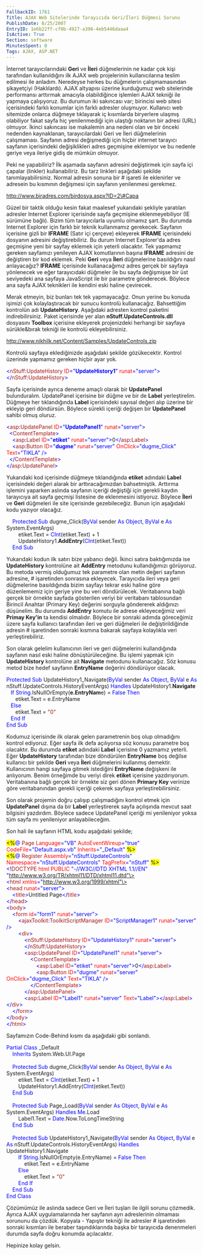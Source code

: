 ```yaml
---
FallbackID: 1761
Title: AJAX Web Sitelerinde Tarayıcıda Geri/İleri Düğmesi Sorunu
PublishDate: 8/25/2007
EntryID: 1e6b22ff-cf0b-4927-a396-4eb5446daaa4
IsActive: True
Section: software
MinutesSpent: 0
Tags: AJAX, ASP.NET
---
```

İnternet tarayıcılarındaki **Geri** ve **İleri** düğmelerinin ne kadar
çok kişi tarafından kullanıldığını ilk AJAX web projelerinin
kullanıcılarına teslim edilmesi ile anladım. Neredeyse herkes bu
düğmelerin çalışmamasından şikayetçiyi (Haklılardı). AJAX altyapısı
üzerine kurduğumuz web sitelerinde performansı arttırmak amacıyla
olabildiğince işlemleri AJAX tekniği ile yapmaya çalışıyoruz. Bu durumun
iki sakıncası var; birincisi web sitesi içerisindeki farklı konumlar
için farklı adresler oluşmuyor. Kullanıcı web sitemizde onlarca düğmeye
tıklayarak iç kısımlarda biryerlere ulaşmış olabiliyor fakat sayfa hiç
yenilenmediği için ulaştığı noktanın bir adresi (URL) olmuyor. İkinci
sakıncası ise makalemin ana nedeni olan ve bir önceki nedenden
kaynaklanan, tarayıcılardaki Geri ve İleri düğmelerinin çalışmaması.
Sayfanın adresi değişmediği için hiçbir internet tarayıcı sayfanın
içerisindeki değişiklikleri adres geçmişine eklemiyor ve bu nedenle
geriye veya ileriye gidiş de mümkün olmuyor.

Peki ne yapabiliriz? İlk aşamada sayfanın adresini değiştirmek için
sayfa içi çapalar (linkler) kullanabiliriz. Bu tarz linkleri aşağıdaki
şekilde tanımlayabilirsiniz. Normal adresin sonuna bir \# işareti ile
eklenirler ve adresein bu kısmının değişmesi için sayfanın yenilenmesi
gerekmez.

http://www.biradres.com/birdosya.aspx?ID=2\#Capa

Güzel bir taktik olduğu kesin fakat maalesef yukarıdaki şekliyle
yaratılan adresler Internet Explorer içerisinde sayfa geçmişine
eklenmeyebiliyor (IE sürümüne bağlı). Bizim tüm tarayıcılarla uyumlu
olmamız şart. Bu durumda Internet Explorer için farklı bir teknik
kullanmamız gerekecek. Sayfanın içerisine gizli bir **IFRAME** (Satır
içi çerçeve) ekleyerek **IFRAME** içerisindeki dosyanın adresini
değiştirebiliriz. Bu durum Internet Explorer'da adres geçmişine yeni bir
sayfay eklemek için yeterli olacaktır. Tek yapmamız gereken sayfamızı
yenileyen AJAX komutlarının başına **IFRAME** adresini de değiştiren bir
kod eklemek. Peki **Geri** veya **İleri** düğmelerine basıldığını nasıl
anlayacağız? **IFRAME** içerisinde kullanacağımız adres gerçek bir
sayfaya yönlenecek ve eğer tarayıcıdaki düğmeler ile bu sayfa değişmişse
bir üst seviyedeki ana sayfaya JavaScript ile bir parametre gönderecek.
Böylece ana sayfa AJAX teknikleri ile kendini eski haline çevirecek.

Merak etmeyin, biz bunları tek tek yapmayacağız. Onun yerine bu konuda
işimizi çok kolaylaştıracak bir sunucu kontrolü kullanacağız.
Bahsettiğim kontrolün adı **UpdateHistory**. Aşağıdaki adresten kontrol
paketini indirebilirsiniz. Paket içerisinde yer alan
**nStuff.UpdateControls.dll** dosyasını **Toolbox** içerisine ekleyerek
projenizdeki herhangi bir sayfaya sürükle&bırak tekniği ile kontrolü
ekleyebilirsiniz.

<http://www.nikhilk.net/Content/Samples/UpdateControls.zip>

Kontrolü sayfaya eklediğinizde aşağıdaki şekilde gözükecektir. Kontrol
üzerinde yapmamız gereken hiçbir ayar yok.

<span><span style="color:blue; ">\<</span><span
style="color:#A31515; ">nStuff</span><span
style="color:blue; ">:</span><span
style="color:#A31515; ">UpdateHistory</span> <span
style="color:red; ">ID</span><span
style="color:blue; ">="**UpdateHistory1**"</span> <span
style="color:red; ">runat</span><span
style="color:blue; ">="server"\></span></span>\
 <span style="color:blue; ">\</</span><span
style="color:#A31515; ">nStuff</span><span
style="color:blue; ">:</span><span
style="color:#A31515; ">UpdateHistory</span><span
style="color:blue; ">\></span>

Sayfa içerisinde ayrıca deneme amaçlı olarak bir **UpdatePanel**
bulunduralım. UpdatePanel içerisine bir düğme ve bir de **Label**
yerleştirelim. Düğmeye her tıklandığında **Label** içerisindeki sayısal
değeri alıp üzerine bir ekleyip geri döndürsün. Böylece sürekli içeriği
değişen bir **UpdatePanel** sahibi olmuş oluruz.

<span><span style="color:blue; ">\<</span><span
style="color:#A31515; ">asp</span><span
style="color:blue; ">:</span><span
style="color:#A31515; ">UpdatePanel</span> <span
style="color:red; ">ID</span><span
style="color:blue; ">="**UpdatePanel1**"</span> <span
style="color:red; ">runat</span><span
style="color:blue; ">="server"\></span></span>\
 <span><span style="color:blue; ">  \<</span><span
style="color:#A31515; ">ContentTemplate</span><span
style="color:blue; ">\></span></span>\
 <span><span style="color:blue; ">    \<</span><span
style="color:#A31515; ">asp</span><span
style="color:blue; ">:</span><span style="color:#A31515; ">Label</span>
<span style="color:red; ">ID</span><span
style="color:blue; ">="**etiket**"</span> <span
style="color:red; ">runat</span><span
style="color:blue; ">="server"\></span>0<span
style="color:blue; ">\</</span><span
style="color:#A31515; ">asp</span><span
style="color:blue; ">:</span><span
style="color:#A31515; ">Label</span><span
style="color:blue; ">\></span></span>\
 <span><span style="color:blue; ">    \<</span><span
style="color:#A31515; ">asp</span><span
style="color:blue; ">:</span><span style="color:#A31515; ">Button</span>
<span style="color:red; ">ID</span><span
style="color:blue; ">="**dugme**"</span> <span
style="color:red; ">runat</span><span
style="color:blue; ">="server"</span> <span
style="color:red; ">OnClick</span><span
style="color:blue; ">="dugme\_Click"</span> <span
style="color:red; ">Text</span><span
style="color:blue; ">="TIKLA"</span> <span
style="color:blue; ">/\></span></span>\
 <span><span style="color:blue; ">   \</</span><span
style="color:#A31515; ">ContentTemplate</span><span
style="color:blue; ">\></span></span>\
 <span style="color:blue; ">\</</span><span
style="color:#A31515; ">asp</span><span
style="color:blue; ">:</span><span
style="color:#A31515; ">UpdatePanel</span><span
style="color:blue; ">\></span>

Yukarıdaki kod içerisinde düğmeye tıklandığında **etiket** adındaki
**Label** içerisindeki değeri alarak bir arttıracağımızdan bahsetmiştik.
Arttırma işlemini yaparken aslında sayfanın içeriği değiştiği için
gerekli kaydın tarayıcıya ait sayfa geçmişi listesine de eklenmesini
istiyoruz. Böylece **İleri** ve **Geri** düğmeleri ile site içerisinde
gezebileceğiz. Bunun için aşağıdaki kodu yazıyor olacağız.

<span>    <span style="color:blue; ">Protected</span> <span
style="color:blue; ">Sub</span> dugme\_Click(<span
style="color:blue; ">ByVal</span> sender <span
style="color:blue; ">As</span> <span style="color:blue; ">Object</span>,
<span style="color:blue; ">ByVal</span> e <span
style="color:blue; ">As</span> System.EventArgs)</span>\
<span>        etiket.Text = <span
style="color:blue; ">CInt</span>(etiket.Text) + 1</span>\
<span>        UpdateHistory1.**AddEntry**(<span
style="color:blue; ">CInt</span>(etiket.Text))</span>\
     <span style="color:blue; ">End</span> <span
style="color:blue; ">Sub</span>

Yukarıdaki kodun ilk satırı bize yabancı değil. İkinci satıra
baktığımızda ise **UpdateHistory** kontrolüne ait **AddEntry** metodunu
kullandığımızı görüyoruz. Bu metoda vermiş olduğumuz tek parametre olan
metin değeri sayfanın adresine, \# işaretinden sonrasına ekleyecek.
Tarayıcıda ileri veya geri düğmelerine basıldığında bizim sayfayı tekrar
eski haline göre düzenlememiz için geriye yine bu veri döndürülecek.
Veritabanına bağlı gerçek bir örnekte sayfada gösterilen veriyi bir
veritabanı tablosundan Birincil Anahtar (Primary Key) değerini sorguyla
göndererek aldığınızı düşünelim. Bu durumda **AddEntry** komutu ile
adrese ekleyeceğimiz veri **Primay Key'in** ta kendisi olmalıdır.
Böylece bir sonraki adımda göreceğimiz üzere sayfa kullanıcı tarafından
ileri ve geri düğmeleri ile değiştirildiğinde adresin \# işaretinden
sonraki kısmına bakarak sayfaya kolaylıkla veri yerleştirebiliriz.

Son olarak gelelim kullanıcının ileri ve geri düğmelerini kullandığında
sayfanın nasıl eski haline dönüştürüleceğine. Bu işlemi yapmak için
**UpdateHistory** kontrolüne ait **Navigate** metodunu kullanacağız. Söz
konusu metod bize hedef sayfanın **EntryName** değerini döndürüyor
olacak.

<span><span style="color:blue; ">Protected</span> <span
style="color:blue; ">Sub</span> UpdateHistory1\_Navigate(<span
style="color:blue; ">ByVal</span> sender <span
style="color:blue; ">As</span> <span style="color:blue; ">Object</span>,
<span style="color:blue; ">ByVal</span> e <span
style="color:blue; ">As</span> nStuff.UpdateControls.HistoryEventArgs)
<span style="color:blue; ">Handles</span>
UpdateHistory1.**Navigate**</span>\
 <span>   <span style="color:blue; ">If</span> <span
style="color:blue; ">String</span>.IsNullOrEmpty(**e.EntryNam**e) =
<span style="color:blue; ">False</span> <span
style="color:blue; ">Then</span></span>\
 <span>      etiket.Text = e.EntryName</span>\
<span>   <span style="color:blue; ">Else</span></span>\
<span>      etiket.Text = <span
style="color:#A31515; ">"0"</span></span>\
<span>   <span style="color:blue; ">End</span> <span
style="color:blue; ">If</span></span>\
 <span style="color:blue; ">End</span> <span
style="color:blue; ">Sub</span>

Kodumuz içerisinde ilk olarak gelen parametrenin boş olup olmadığını
kontrol ediyoruz. Eğer sayfa ilk defa açılıyorsa söz konusu parametre
boş olacaktır. Bu durumda **etiket** adındaki **Label** içerisine 0
yazmamız yeterli. Eğer **UpdateHistory** tarafından bize döndürülen
**EntryName** boş değilse kullanıcı bir şekilde **Geri** veya **İleri**
düğmelerini kullanmış demektir. Kullanıcının hangi sayfaya gitmek
istediğini **EntryName** değişkeni ile anlıyorum. Benim örneğimde bu
veriyi direk **etiket** içerisine yazdırıyorum. Veritabanına bağlı
gerçek bir örnekte siz geri dönen **Primary Key** verinize göre
veritabanından gerekli içeriği çekerek sayfaya yerleştirebilirsiniz.

Son olarak projemin doğru çalışıp çalışmadığını kontrol etmek için
**UpdatePanel** dışına da bir **Label** yerleştirerek sayfa açılışında
mevcut saat bilgisini yazdırdım. Böylece sadece UpdatePanel içeriği mi
yenileniyor yoksa tüm sayfa mı yenileniyor anlayabileceğim.

Son hali ile sayfanın HTML kodu aşağıdaki şekilde;

<span style="background:yellow; ">\<%</span><span
style="color:blue; ">@</span><span> <span
style="color:#A31515; ">Page</span> <span
style="color:red; ">Language</span><span
style="color:blue; ">="VB"</span> <span
style="color:red; ">AutoEventWireup</span><span
style="color:blue; ">="true"</span> <span
style="color:red; ">CodeFile</span><span
style="color:blue; ">="Default.aspx.vb"</span> <span
style="color:red; ">Inherits</span><span
style="color:blue; ">="\_Default"</span> <span
style="background:yellow; ">%\></span></span>\
<span style="background:yellow; ">\<%</span><span
style="color:blue; ">@</span><span> <span
style="color:#A31515; ">Register</span> <span
style="color:red; ">Assembly</span><span
style="color:blue; ">="nStuff.UpdateControls"</span> <span
style="color:red; ">Namespace</span><span
style="color:blue; ">="nStuff.UpdateControls"</span> <span
style="color:red; ">TagPrefix</span><span
style="color:blue; ">="nStuff"</span> <span
style="background:yellow; ">%\></span></span>\
<span style="color:blue; ">\<!</span><span
style="color:#A31515; ">DOCTYPE</span><span> <span
style="color:red; ">html</span> <span style="color:red; ">PUBLIC</span>
<span style="color:blue; ">"-//W3C//DTD XHTML 1.1//EN"</span> <span
style="color:blue; ">"http://www.w3.org/TR/xhtml11/DTD/xhtml11.dtd"\></span></span>\
<span style="color:blue; ">\<</span><span
style="color:#A31515; ">html</span><span> <span
style="color:red; ">xmlns</span><span
style="color:blue; ">="http://www.w3.org/1999/xhtml"\></span></span>\
<span style="color:blue; ">\<</span><span
style="color:#A31515; ">head</span><span> <span
style="color:red; ">runat</span><span
style="color:blue; ">="server"\></span></span>\
<span>    <span style="color:blue; ">\<</span><span
style="color:#A31515; ">title</span><span
style="color:blue; ">\></span>Untitled Page<span
style="color:blue; ">\</</span><span
style="color:#A31515; ">title</span><span
style="color:blue; ">\></span></span>\
<span style="color:blue; ">\</</span><span
style="color:#A31515; ">head</span><span style="color:blue; ">\></span>\
<span style="color:blue; ">\<</span><span
style="color:#A31515; ">body</span><span style="color:blue; ">\></span>\
<span>    <span style="color:blue; ">\<</span><span
style="color:#A31515; ">form</span> <span
style="color:red; ">id</span><span style="color:blue; ">="form1"</span>
<span style="color:red; ">runat</span><span
style="color:blue; ">="server"\></span></span>\
<span>        <span style="color:blue; ">\<</span><span
style="color:#A31515; ">ajaxToolkit</span><span
style="color:blue; ">:</span><span
style="color:#A31515; ">ToolkitScriptManager</span> <span
style="color:red; ">ID</span><span
style="color:blue; ">="ScriptManager1"</span> <span
style="color:red; ">runat</span><span
style="color:blue; ">="server"</span> <span
style="color:blue; ">/\></span></span>\
<span>        <span style="color:blue; ">\<</span><span
style="color:#A31515; ">div</span><span
style="color:blue; ">\></span></span>\
<span>            <span style="color:blue; ">\<</span><span
style="color:#A31515; ">nStuff</span><span
style="color:blue; ">:</span><span
style="color:#A31515; ">UpdateHistory</span> <span
style="color:red; ">ID</span><span
style="color:blue; ">="UpdateHistory1"</span> <span
style="color:red; ">runat</span><span
style="color:blue; ">="server"\></span></span>\
<span>            <span style="color:blue; ">\</</span><span
style="color:#A31515; ">nStuff</span><span
style="color:blue; ">:</span><span
style="color:#A31515; ">UpdateHistory</span><span
style="color:blue; ">\></span></span>\
<span>            <span style="color:blue; ">\<</span><span
style="color:#A31515; ">asp</span><span
style="color:blue; ">:</span><span
style="color:#A31515; ">UpdatePanel</span> <span
style="color:red; ">ID</span><span
style="color:blue; ">="UpdatePanel1"</span> <span
style="color:red; ">runat</span><span
style="color:blue; ">="server"\></span></span>\
<span>                <span style="color:blue; ">\<</span><span
style="color:#A31515; ">ContentTemplate</span><span
style="color:blue; ">\></span></span>\
<span>                    <span style="color:blue; ">\<</span><span
style="color:#A31515; ">asp</span><span
style="color:blue; ">:</span><span style="color:#A31515; ">Label</span>
<span style="color:red; ">ID</span><span
style="color:blue; ">="etiket"</span> <span
style="color:red; ">runat</span><span
style="color:blue; ">="server"\></span>0<span
style="color:blue; ">\</</span><span
style="color:#A31515; ">asp</span><span
style="color:blue; ">:</span><span
style="color:#A31515; ">Label</span><span
style="color:blue; ">\></span></span>\
<span>                    <span style="color:blue; ">\<</span><span
style="color:#A31515; ">asp</span><span
style="color:blue; ">:</span><span style="color:#A31515; ">Button</span>
<span style="color:red; ">ID</span><span
style="color:blue; ">="dugme"</span> <span
style="color:red; ">runat</span><span
style="color:blue; ">="server"</span> <span
style="color:red; ">OnClick</span><span
style="color:blue; ">="dugme\_Click"</span> <span
style="color:red; ">Text</span><span
style="color:blue; ">="TIKLA"</span> <span
style="color:blue; ">/\></span></span>\
<span>                <span style="color:blue; ">\</</span><span
style="color:#A31515; ">ContentTemplate</span><span
style="color:blue; ">\></span></span>\
<span>            <span style="color:blue; ">\</</span><span
style="color:#A31515; ">asp</span><span
style="color:blue; ">:</span><span
style="color:#A31515; ">UpdatePanel</span><span
style="color:blue; ">\></span></span>\
<span>            <span style="color:blue; ">\<</span><span
style="color:#A31515; ">asp</span><span
style="color:blue; ">:</span><span style="color:#A31515; ">Label</span>
<span style="color:red; ">ID</span><span
style="color:blue; ">="Label1"</span> <span
style="color:red; ">runat</span><span
style="color:blue; ">="server"</span> <span
style="color:red; ">Text</span><span
style="color:blue; ">="Label"\>\</</span><span
style="color:#A31515; ">asp</span><span
style="color:blue; ">:</span><span
style="color:#A31515; ">Label</span><span
style="color:blue; ">\>\</</span><span
style="color:#A31515; ">div</span><span
style="color:blue; ">\></span></span>\
<span>    <span style="color:blue; ">\</</span><span
style="color:#A31515; ">form</span><span
style="color:blue; ">\></span></span>\
<span style="color:blue; ">\</</span><span
style="color:#A31515; ">body</span><span style="color:blue; ">\></span>\
<span style="color:blue; ">\</</span><span
style="color:#A31515; ">html</span><span style="color:blue; ">\></span>

Sayfamızın Code-Behind kısmı da aşağıdaki gibi sonlandı.

<span style="color:blue; ">Partial</span><span> <span
style="color:blue; ">Class</span> \_Default</span>\
<span>    <span style="color:blue; ">Inherits</span>
System.Web.UI.Page</span>\
<span> </span>\
<span>    <span style="color:blue; ">Protected</span> <span
style="color:blue; ">Sub</span> dugme\_Click(<span
style="color:blue; ">ByVal</span> sender <span
style="color:blue; ">As</span> <span style="color:blue; ">Object</span>,
<span style="color:blue; ">ByVal</span> e <span
style="color:blue; ">As</span> System.EventArgs)</span>\
<span>        etiket.Text = <span
style="color:blue; ">CInt</span>(etiket.Text) + 1</span>\
<span>        UpdateHistory1.AddEntry(<span
style="color:blue; ">CInt</span>(etiket.Text))</span>\
<span>    <span style="color:blue; ">End</span> <span
style="color:blue; ">Sub</span></span>\
<span style="color:blue; "> </span>\
<span>    <span style="color:blue; ">Protected</span> <span
style="color:blue; ">Sub</span> Page\_Load(<span
style="color:blue; ">ByVal</span> sender <span
style="color:blue; ">As</span> <span style="color:blue; ">Object</span>,
<span style="color:blue; ">ByVal</span> e <span
style="color:blue; ">As</span> System.EventArgs) <span
style="color:blue; ">Handles</span> <span
style="color:blue; ">Me</span>.Load</span>\
<span>        Label1.Text = <span
style="color:blue; ">Date</span>.Now.ToLongTimeString</span>\
<span>    <span style="color:blue; ">End</span> <span
style="color:blue; ">Sub</span></span>\
<span style="color:blue; "> </span>\
<span>    <span style="color:blue; ">Protected</span> <span
style="color:blue; ">Sub</span> UpdateHistory1\_Navigate(<span
style="color:blue; ">ByVal</span> sender <span
style="color:blue; ">As</span> <span style="color:blue; ">Object</span>,
<span style="color:blue; ">ByVal</span> e <span
style="color:blue; ">As</span> nStuff.UpdateControls.HistoryEventArgs)
<span style="color:blue; ">Handles</span>
UpdateHistory1.Navigate</span>\
<span>        <span style="color:blue; ">If</span> <span
style="color:blue; ">String</span>.IsNullOrEmpty(e.EntryName) = <span
style="color:blue; ">False</span> <span
style="color:blue; ">Then</span></span>\
<span>            etiket.Text = e.EntryName</span>\
<span>        <span style="color:blue; ">Else</span></span>\
<span>            etiket.Text = <span
style="color:#A31515; ">"0"</span></span>\
<span>        <span style="color:blue; ">End</span> <span
style="color:blue; ">If</span></span>\
<span>    <span style="color:blue; ">End</span> <span
style="color:blue; ">Sub</span></span>\
<span style="color:blue; ">End</span><span> <span
style="color:blue; ">Class</span></span>

Çözümümüz ile aslında sadece Geri ve İleri tuşları ile ilgili sorunu
çözmedik. Ayrıca AJAX uygulamalarında her sayfanın ayrı adreslerinin
olmaması sorununu da çözdük. Kopyala - Yapıştır tekniği ile adresler \#
işaretinden sonraki kısımları ile beraber taşındıklarında başka bir
tarayıcıda denenmeleri durumda sayfa doğru konumda açılacaktır.

Hepinize kolay gelsin.


